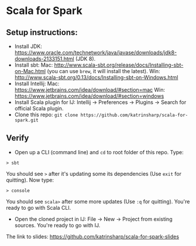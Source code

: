 # Scala for Spark

## Setup instructions:

* Install JDK: https://www.oracle.com/technetwork/java/javase/downloads/jdk8-downloads-2133151.html (JDK 8).
* Install sbt: 
Mac: http://www.scala-sbt.org/release/docs/Installing-sbt-on-Mac.html (you can use `brew`, it will install the latest).
Win: http://www.scala-sbt.org/0.13/docs/Installing-sbt-on-Windows.html
* Install Intellij: 
Mac: https://www.jetbrains.com/idea/download/#section=mac
Win: https://www.jetbrains.com/idea/download/#section=windows
* Install Scala plugin for IJ: Intellij -> Preferences -> Plugins -> Search for official Scala plugin.
* Clone this repo: `git clone https://github.com/katrinsharp/scala-for-spark.git`

## Verify

* Open up a CLI (command line) and `cd` to root folder of this repo. Type:

```
> sbt
```
You should see `>` after it's updating some its dependencies (Use `exit` for quitting). Now type:

```
> console
```

You should see `scala>` after some more updates (Use `:q` for quitting). You're ready to go with Scala CLI.

* Open the cloned project in IJ: File -> New -> Project from existing sources. You're ready to go with IJ.

The link to slides: https://github.com/katrinsharp/scala-for-spark-slides


